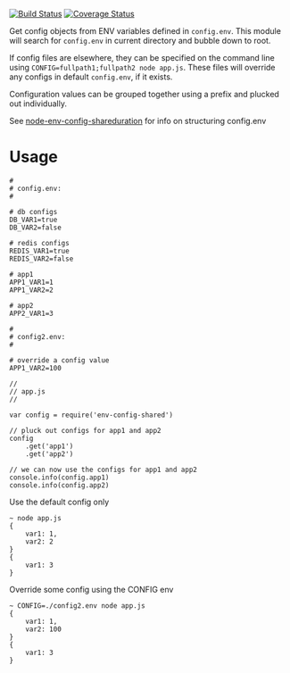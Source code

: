 [![Build Status](https://travis-ci.org/johnmarkg/env-config-shared.svg?branch=master)](https://travis-ci.org/johnmarkg/env-config-shared)
[![Coverage Status](https://coveralls.io/repos/johnmarkg/env-config-shared/badge.svg?branch=master)](https://coveralls.io/r/<account>/<repository>?branch=master)

Get config objects from ENV variables defined in `config.env`.  This module will search for `config.env` in current directory and bubble down to root.  

If config files are elsewhere, they can be specified on the command line using `CONFIG=fullpath1;fullpath2 node app.js`.  These files will override any configs in default `config.env`, if it exists.

Configuration values can be grouped together using a prefix and plucked out individually.

See [node-env-config-shareduration](https://github.com/whynotsoluciones/node-env-config-shareduration) for info on structuring config.env


# Usage

```
#
# config.env:
#

# db configs
DB_VAR1=true
DB_VAR2=false

# redis configs
REDIS_VAR1=true
REDIS_VAR2=false

# app1
APP1_VAR1=1
APP1_VAR2=2

# app2
APP2_VAR1=3

```

```
#
# config2.env:
#

# override a config value
APP1_VAR2=100
```



```
//
// app.js
//

var config = require('env-config-shared')

// pluck out configs for app1 and app2
config
	.get('app1')
	.get('app2')

// we can now use the configs for app1 and app2
console.info(config.app1)
console.info(config.app2)
```

Use the default config only
```
~ node app.js
{
	var1: 1,
	var2: 2
}
{
	var1: 3
}
```


Override some config using the CONFIG env
```
~ CONFIG=./config2.env node app.js
{
	var1: 1,
	var2: 100
}
{
	var1: 3
}
```


